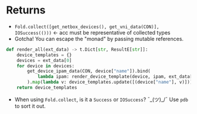 # Returns

- `Fold.collect([get_netbox_devices(), get_vni_data(CON)], IOSuccess(()))` <- acc must be representative of collected types
- Gotcha!  You can escape the "monad" by passing mutable references.

```python
def render_all(ext_data) -> t.Dict[str, ResultE[str]]:
    device_templates = {}
    devices = ext_data[0]
    for device in devices:
        get_device_ipam_data(CON, device["name"]).bind(
            lambda ipam: render_device_template(device, ipam, ext_data[1])
        ).map(lambda v: device_templates.update([(device["name"], v)]))
    return device_templates
```

- When using `Fold.collect`, is it a `Success` or `IOSuccess`?  ¯\_(ツ)_/¯  Use `pdb` to sort it out.